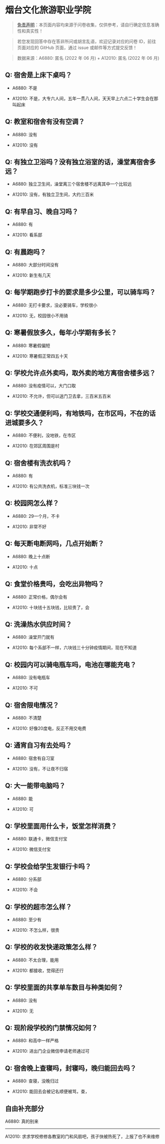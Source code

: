 # 烟台文化旅游职业学院

> [免责声明](https://colleges.chat/#_3)：本页面内容均来源于问卷收集，仅供参考，请自行确定信息准确性和真实性！

> 若您发现回答中存在答非所问或胡言乱语，欢迎记录对应的问卷 ID，前往页面对应的 GitHub 页面，通过 issue 或邮件等方式提交反馈！

> 数据来源：A6880: 匿名 (2022 年 06 月) + A12010: 匿名 (2022 年 06 月)

## Q: 宿舍是上床下桌吗？

- A6880: 不是

- A12010: 不是，大专六人间，五年一贯八人间，天天早上六点二十学生会在那叫起床

## Q: 教室和宿舍有没有空调？

- A6880: 没有

- A12010: 没有

## Q: 有独立卫浴吗？没有独立浴室的话，澡堂离宿舍多远？

- A6880: 独立卫生间，澡堂离三个宿舍楼不远离其中一个比较远

- A12010: 没有，有独立卫生间，大约三百米

## Q: 有早自习、晚自习吗？

- A6880: 有

- A12010: 看系部

## Q: 有晨跑吗？

- A6880: 大部分时间没有

- A12010: 新生有几天

## Q: 每学期跑步打卡的要求是多少公里，可以骑车吗？

- A6880: 无打卡要求，没必要骑车，学校很小

- A12010: 无，校园很小不用骑

## Q: 寒暑假放多久，每年小学期有多长？

- A6880: 寒暑假偏短

- A12010: 寒暑假正常四五十天

## Q: 学校允许点外卖吗，取外卖的地方离宿舍楼多远？

- A6880: 没有疫情可以，大门口取

- A12010: 不允许，但可以送门卫去拿，三百米五百米

## Q: 学校交通便利吗，有地铁吗，在市区吗，不在的话进城要多久？

- A6880: 不便利，没地铁，在市区

- A12010: 在郊区周围是村

## Q: 宿舍楼有洗衣机吗？

- A6880: 有

- A12010: 有公共洗衣机，标准三块钱一次

## Q: 校园网怎么样？

- A6880: 29一个月，不卡

- A12010: 非常不好

## Q: 每天断电断网吗，几点开始断？

- A6880: 晚上十点断

- A12010: 十点

## Q: 食堂价格贵吗，会吃出异物吗？

- A6880: 正常价格，偶尔会有

- A12010: 十块钱十五块钱，比较贵了，会

## Q: 洗澡热水供应时间？

- A6880: 澡堂开门就有

- A12010: 每个系部不一样，六块钱三十分钟疫情期间，现在不知道

## Q: 校园内可以骑电瓶车吗，电池在哪能充电？

- A6880: 没有电瓶车

- A12010: 不可

## Q: 宿舍限电情况？

- A6880: 不清楚

- A12010: 好像20度电，反正不用交电费

## Q: 通宵自习有去处吗？

- A6880: 宿舍有自习室

- A12010: 没有，不让夜不归宿

## Q: 大一能带电脑吗？

- A6880: 能

- A12010: 可

## Q: 学校里面用什么卡，饭堂怎样消费？

- A6880: 联通卡，微信支付宝

- A12010: 微信支付宝

## Q: 学校会给学生发银行卡吗？

- A6880: 分系部

- A12010: 不会

## Q: 学校的超市怎么样？

- A6880: 至少有

- A12010: 不怎么样，很贵

## Q: 学校的收发快递政策怎么样？

- A6880: 不太合理，能用

- A12010: 都接收，觉得还行

## Q: 学校里面的共享单车数目与种类如何？

- A6880: 没有

- A12010: 无

## Q: 现阶段学校的门禁情况如何？

- A6880: 和高中一样严格

- A12010: 进出门企业微信申请老师通过可

## Q: 宿舍晚上查寝吗，封寝吗，晚归能回去吗？

- A6880: 查寝，没晚归过

- A12010: 能回去会被记名顺便被骂，查，

## 自由补充部分

A6880: 真的别来

***

A12010: 求求学校修修各教室的门和风扇吧，孩子快被热死了，上报了也不来维修